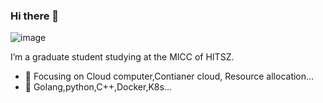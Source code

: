 ### Hi there 👋

![image]( https://github.com/GSWlee/gswlee/image/1.gif)


  I’m a graduate student studying at the MICC of HITSZ.


- 🔭 Focusing on Cloud computer,Contianer cloud, Resource allocation...
- 🔗 Golang,python,C++,Docker,K8s...


<!--**GSWlee/gswlee** is a ✨ _special_ ✨ repository because its `README.md` (this file) appears on your GitHub profile.-->
